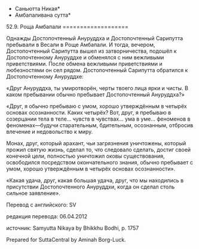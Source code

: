 * Саньютта Никая*
* Амбапаливана сутта*

52\.9\. Роща Амбапали
\=\=\=\=\=\=\=\=\=\=\=\=\=\=\=\=\=\=\=

Однажды Достопочтенный Ануруддха и Достопочтенный Сарипутта пребывали в Весали в Роще Амбапали\. И тогда, вечером, Достопочтенный Сарипутта вышел из затворничества, подошёл к Достопочтенному Ануруддхе и обменялся с ним вежливыми приветствиями\. После обмена вежливыми приветствиями и любезностями он сел рядом\. Достопочтенный Сарипутта обратился к Достопочтенному Ануруддхе:

«Друг Ануруддха, ты умиротворён, черты твоего лица ярки и чисты\. В каком пребывании обычно пребывает Достопочтенный Ануруддха?»

«Друг, я обычно пребываю с умом, хорошо утверждённым в четырёх основах осознанности\. Каких четырёх? Вот, друг, я пребываю в созерцании тела в теле… чувств в чувствах… ума в уме… феноменов в феноменах—будучи старательным, бдительным, осознанным, отбросив влечение и недовольство к миру\.

Монах, друг, который арахант, чьи загрязнения уничтожены, который прожил святую жизнь, сделал то, что следовало сделать, достиг своей конечной цели, полностью уничтожил оковы существования, освободился посредством окончательного знания, обычно пребывает с умом, хорошо утверждённым в четырёх основах осознанности»\.

«Какая удача, друг, какая большая удача, друг, что мы находились в присутствии Достопочтенного Ануруддхи, когда он сделал столь сильное заявление»\.

Перевод с английского: SV

редакция перевода: 06\.04\.2012

источник: Samyutta Nikaya by Bhikkhu Bodhi, p\. 1757

Prepared for SuttaCentral by Aminah Borg\-Luck\.